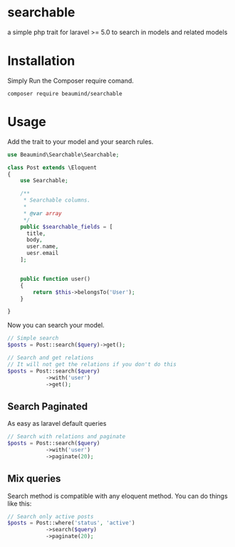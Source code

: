 # searchable
a simple php trait for laravel >= 5.0 to search in models and related models
# Installation

Simply Run the Composer require comand.

```
composer require beaumind/searchable
```

# Usage

Add the trait to your model and your search rules.

```php
use Beaumind\Searchable\Searchable;

class Post extends \Eloquent
{
    use Searchable;

    /**
     * Searchable columns.
     *
     * @var array
     */
    public $searchable_fields = [
      title,
      body,
      user.name,
      uesr.email
    ];


    public function user()
    {
        return $this->belongsTo('User');
    }

}
```
Now you can search your model.

```php
// Simple search
$posts = Post::search($query)->get();

// Search and get relations
// It will not get the relations if you don't do this
$posts = Post::search($query)
            ->with('user')
            ->get();
```
## Search Paginated

As easy as laravel default queries

```php
// Search with relations and paginate
$posts = Post::search($query)
            ->with('user')
            ->paginate(20);
```
## Mix queries

Search method is compatible with any eloquent method. You can do things like this:

```php
// Search only active posts
$posts = Post::where('status', 'active')
            ->search($query)
            ->paginate(20);
```
